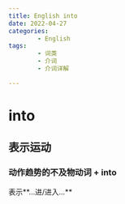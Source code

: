 ```yaml
---
title: English into
date: 2022-04-27
categories:
        - English
tags:
        - 词类
        - 介词
        - 介词详解

---
```


# into

## 表示运动

### 动作趋势的不及物动词 + into

表示**...进/进入...**
